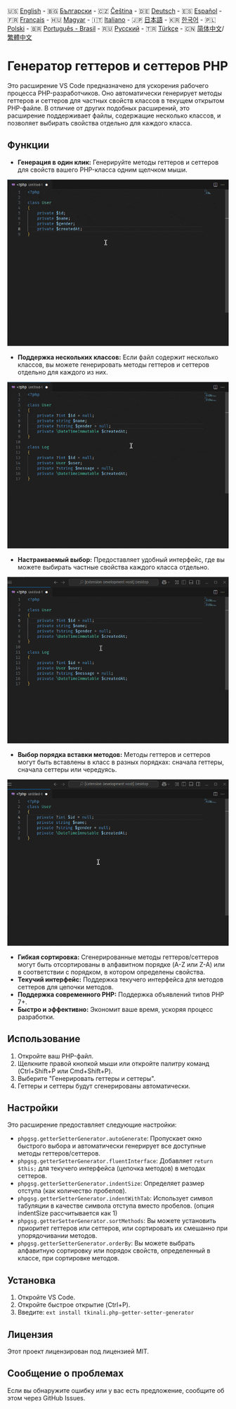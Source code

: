 🇺🇸 [English](./README.md) - 🇧🇬 [Български](./README_BG.md) - 🇨🇿 [Čeština](./README_CS.md) - 🇩🇪 [Deutsch](./README_DE.md) - 🇪🇸 [Español](./README_ES.md) - 🇫🇷 [Français](./README_FR.md) - 🇭🇺 [Magyar](./README_HU.md) - 🇮🇹 [Italiano](./README_IT.md) - 🇯🇵 [日本語](./README_JA.md) - 🇰🇷 [한국어](./README_KO.md) - 🇵🇱 [Polski](./README_PL.md) - 🇧🇷 [Português - Brasil](./README_PT-BR.md) - 🇷🇺 [Русский](./README_RU.md) - 🇹🇷 [Türkçe](./README_TR.md) - 🇨🇳 [简体中文](./README_ZH-CN.md)/[繁體中文](./README_ZH-TW.md)

# Генератор геттеров и сеттеров PHP

Это расширение VS Code предназначено для ускорения рабочего процесса PHP-разработчиков. Оно автоматически генерирует методы геттеров и сеттеров для частных свойств классов в текущем открытом PHP-файле. В отличие от других подобных расширений, это расширение поддерживает файлы, содержащие несколько классов, и позволяет выбирать свойства отдельно для каждого класса.

## Функции

- **Генерация в один клик:** Генерируйте методы геттеров и сеттеров для свойств вашего PHP-класса одним щелчком мыши.

![Генерация в один клик](images/one-click.gif "Генерация в один клик")

- **Поддержка нескольких классов:** Если файл содержит несколько классов, вы можете генерировать методы геттеров и сеттеров отдельно для каждого из них.

![Поддержка нескольких классов](images/multi-class.gif "Поддержка нескольких классов")

- **Настраиваемый выбор:** Предоставляет удобный интерфейс, где вы можете выбирать частные свойства каждого класса отдельно.

![Настраиваемый выбор](images/property-select.gif "Настраиваемый выбор")

- **Выбор порядка вставки методов:** Методы геттеров и сеттеров могут быть вставлены в класс в разных порядках: сначала геттеры, сначала сеттеры или чередуясь.

![Выбор порядка вставки методов](images/flexible-sort.gif "Выбор порядка вставки методов")

- **Гибкая сортировка:** Сгенерированные методы геттеров/сеттеров могут быть отсортированы в алфавитном порядке (A-Z или Z-A) или в соответствии с порядком, в котором определены свойства.
- **Текучий интерфейс:** Поддержка текучего интерфейса для методов сеттеров для цепочки методов.
- **Поддержка современного PHP:** Поддержка объявлений типов PHP 7+.
- **Быстро и эффективно:** Экономит ваше время, ускоряя процесс разработки.

## Использование

1. Откройте ваш PHP-файл.
2. Щелкните правой кнопкой мыши или откройте палитру команд (Ctrl+Shift+P или Cmd+Shift+P).
3. Выберите "Генерировать геттеры и сеттеры".
4. Геттеры и сеттеры будут сгенерированы автоматически.

## Настройки

Это расширение предоставляет следующие настройки:

- `phpgsg.getterSetterGenerator.autoGenerate`: Пропускает окно быстрого выбора и автоматически генерирует все доступные методы геттеров/сеттеров.
- `phpgsg.getterSetterGenerator.fluentInterface`: Добавляет `return $this;` для текучего интерфейса (цепочка методов) в методах сеттеров.
- `phpgsg.getterSetterGenerator.indentSize`: Определяет размер отступа (как количество пробелов).
- `phpgsg.getterSetterGenerator.indentWithTab`: Использует символ табуляции в качестве символа отступа вместо пробелов. (опция indentSize рассчитывается как 1)
- `phpgsg.getterSetterGenerator.sortMethods`: Вы можете установить приоритет геттеров или сеттеров, или сортировать их смешанно при упорядочивании методов.
- `phpgsg.getterSetterGenerator.orderBy`: Вы можете выбрать алфавитную сортировку или порядок свойств, определенный в классе, при сортировке методов.

## Установка

1. Откройте VS Code.
2. Откройте быстрое открытие (Ctrl+P).
3. Введите: `ext install tkinali.php-getter-setter-generator`

## Лицензия

Этот проект лицензирован под лицензией MIT.

## Сообщение о проблемах

Если вы обнаружите ошибку или у вас есть предложение, сообщите об этом через GitHub Issues.